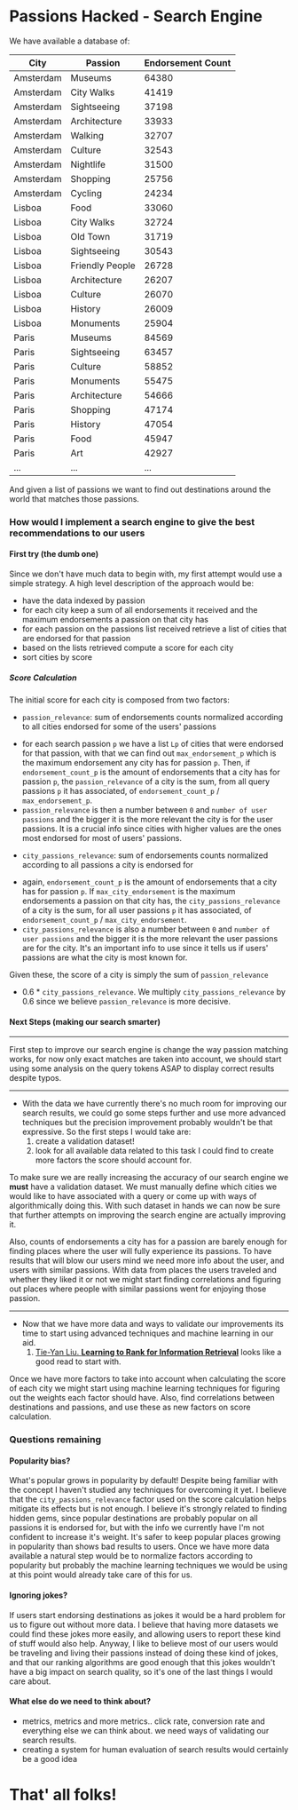 # Passions Hacked - Search Engine

We have available a database of:

| City  | Passion | Endorsement Count |
| ------------- | ------------- | ------------- | 
| Amsterdam  | Museums | 64380 |
| Amsterdam  | City Walks | 41419 |
| Amsterdam  | Sightseeing | 37198 |
| Amsterdam  | Architecture | 33933 |
| Amsterdam  | Walking | 32707 |
| Amsterdam  | Culture | 32543 |
| Amsterdam  | Nightlife | 31500 |
| Amsterdam  | Shopping | 25756 |
| Amsterdam  | Cycling | 24234 |
| Lisboa  | Food | 33060 |
| Lisboa  | City Walks | 32724 |
| Lisboa  | Old Town | 31719 |
| Lisboa  | Sightseeing | 30543 |
| Lisboa  | Friendly People | 26728 |
| Lisboa  | Architecture | 26207 |
| Lisboa  | Culture | 26070 |
| Lisboa  | History | 26009 |
| Lisboa  | Monuments | 25904 |
| Paris  | Museums | 84569 |
| Paris  | Sightseeing | 63457 |
| Paris  | Culture | 58852 |
| Paris  | Monuments | 55475 |
| Paris  | Architecture | 54666 |
| Paris  | Shopping | 47174 |
| Paris  | History | 47054 |
| Paris  | Food | 45947 |
| Paris  | Art | 42927 |
| ... | ... | ... |

And given a list of passions we want to find out destinations around the
world that matches those passions.

### How would I implement a search engine to give the best recommendations to our users

#### First try (the dumb one)

Since we don't have much data to begin with, my first attempt would use
a simple strategy. A high level description of the approach would be:

* have the data indexed by passion
* for each city keep a sum of all endorsements it received and the 
maximum endorsements a passion on that city has
* for each passion on the passions list received retrieve a list of 
cities that are endorsed for that passion
* based on the lists retrieved compute a score for each city
* sort cities by score

##### Score Calculation

The initial score for each city is composed from two factors:

* `passion_relevance`: sum of endorsements counts normalized according to
all cities endorsed for some of the users' passions
 - for each search passion `p` we have a list `Lp` of cities that were
endorsed for that passion, with that we can find out `max_endorsement_p`
which is the maximum endorsement any city has for passion `p`. Then, if 
`endorsement_count_p` is the amount of endorsements that a city has for 
passion `p`, the `passion_relevance` of a city is the sum, from all query
passions `p` it has associated, of `endorsement_count_p` / `max_endorsement_p`.
 - `passion_relevance` is then a number between `0` and `number of user
passions` and the bigger it is the more relevant the city is for the 
user passions. It is a crucial info since cities with higher values are
the ones most endorsed for most of users' passions.

* `city_passions_relevance`: sum of endorsements counts normalized
according to all passions a city is endorsed for
 - again, `endorsement_count_p` is the amount of endorsements that a 
city has for passion `p`. If `max_city_endorsement` is the maximum 
endorsements a passion on that city has, the `city_passions_relevance` 
of a city is the sum, for all user passions `p` it has associated, of
`endorsement_count_p` / `max_city_endorsement`. 
 - `city_passions_relevance` is also a number between `0` and `number of
user passions` and the bigger it is the more relevant the user passions
are for the city. It's an important info to use since it tells us if
users' passions are what the city is most known for.

Given these, the score of a city is simply the sum of `passion_relevance`
+ 0.6 * `city_passions_relevance`.
We multiply `city_passions_relevance` by 0.6 since we believe 
`passion_relevance` is more decisive.


#### Next Steps (making our search smarter)

---

First step to improve our search engine is change the way passion 
matching works, for now only exact matches are taken into account, we 
should start using some analysis on the query tokens ASAP to display
correct results despite typos.

---

- With the data we have currently there's no much room for improving our
search results, we could go some steps further and use more advanced
techniques but the precision improvement probably wouldn't be that
expressive. So the first steps I would take are:
  1. create a validation dataset!
  2. look for all available data related to this task I could find to
create more factors the score should account for.

To make sure we are really increasing the accuracy of our search engine
we **must** have a validation dataset. We must manually define which
cities we would like to have associated with a query or come up with
ways of algorithmically doing this. With such dataset in hands we can
now be sure that further attempts on improving the search engine are
actually improving it.

Also, counts of endorsements a city has for a passion are barely enough
for finding places where the user will fully experience its passions.
To have results that will blow our users mind we need more info about
the user, and users with similar passions. With data from places the
users traveled and whether they liked it or not we might start finding
correlations and figuring out places where people with similar passions
went for enjoying those passion.

---

- Now that we have more data and ways to validate our improvements its
time to start using advanced techniques and machine learning in our aid.
  1. [Tie-Yan Liu. **Learning to Rank for Information Retrieval**](http://dl.acm.org/citation.cfm?id=1618304)
looks like a good read to start with.

Once we have more factors to take into account when calculating the score
of each city we might start using machine learning techniques for figuring
out the weights each factor should have. Also, find correlations between
destinations and passions, and use these as new factors on score calculation. 

### Questions remaining

#### Popularity bias?

What's popular grows in popularity by default! Despite being familiar
with the concept I haven't studied any techniques for overcoming it yet.
I believe that the `city_passions_relevance` factor used on the score
calculation helps mitigate its effects but is not enough. I believe it's
strongly related to finding hidden gems, since popular destinations are
probably popular on all passions it is endorsed for, but with the info
we currently have I'm not confident to increase it's weight. It's safer
to keep popular places growing in popularity than shows bad results to
users. Once we have more data available a natural step would be to
normalize factors according to popularity but probably the machine
learning techniques we would be using at this point would already take
care of this for us.


#### Ignoring jokes?

If users start endorsing destinations as jokes it would be a hard
problem for us to figure out without more data. I believe that having
more datasets we could find these jokes more easily, and allowing users
to report these kind of stuff would also help. Anyway, I like to believe
most of our users would be traveling and living their passions instead
of doing these kind of jokes, and that our ranking algorithms are good
enough that this jokes wouldn't have a big impact on search quality,
so it's one of the last things I would care about.

#### What else do we need to think about?

- metrics, metrics and more metrics.. click rate, conversion rate and
everything else we  can think about. we need ways of validating our
search results.
- creating a system for human evaluation of search results would
certainly be a good idea


# That' all folks!
